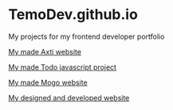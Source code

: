 # TemoDev.github.io
My projects for my frontend developer portfolio

[My made Axti website](https://temodev.github.io/Axit/index.html)

[My made Todo javascript project](https://temodev.github.io/todo/)

[My made Mogo website](https://temodev.github.io/Mogo/index.html)

[My designed and developed website](https://temodev.github.io/fastfood/home.html)
